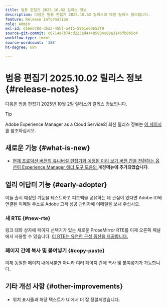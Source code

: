 ```yaml
---
title: 범용 편집기 2025.10.02 릴리스 정보
description: 다음은 범용 편집기 2025.10.02 릴리스에 대한 릴리스 정보입니다.
feature: Release Information
role: Admin
exl-id: d16ed78d-d5a3-45bf-a415-5951e60b53f9
source-git-commit: c0714a7b74cd223ad4a405934c89a3146fb8b5c4
workflow-type: tm+mt
source-wordcount: '188'
ht-degree: 68%

---
```



# 범용 편집기 2025.10.02 릴리스 정보 {#release-notes}

다음은 범용 편집기 2025년 10월 2일 릴리스의 릴리스 정보입니다.

>[!TIP]
>
>Adobe Experience Manager as a Cloud Service의 최신 릴리스 정보는 [이 페이지](/help/release-notes/release-notes-cloud/release-notes-current.md)를 참조하십시오.

## 새로운 기능 {#what-is-new}

* [현재 프로덕션 버전의 유니버설 편집기와 예정된 미리 보기 버전 간을 전환하는 옵션이 Experience Manager 헤더 도구 모음의 &#x200B;](/help/sites-cloud/authoring/universal-editor/navigation.md#user-properties)계정&#x200B;**메뉴에 추가되었습니다**.

## 얼리 어답터 기능 {#early-adopter}

이들 출시 예정인 기능을 테스트하고 피드백을 공유하는 데 관심이 있다면 Adobe ID와 연결된 이메일 주소로 Adobe 고객 성공 관리자에 이메일을 보내 주십시오.

### 새 RTE {#new-rte}

링크 대화 상자에 페이지 선택기가 있는 새로운 ProseMirror RTE를 이제 오른쪽 패널에서 사용할 수 있습니다. [이 RTE는 유연한 구성 옵션을 제공합니다.](/help/implementing/universal-editor/configure-rte.md)

### 페이지 간에 복사 및 붙여넣기 {#copy-paste}

이제 동일한 페이지 내에서뿐만 아니라 여러 페이지 간에 복사 및 붙여넣기가 가능합니다.

## 기타 개선 사항 {#other-improvements}

* 위치 표시줄과 해당 텍스트가 UI에서 더 잘 정렬되었습니다.
